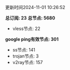更新时间2024-11-01 10:26:52

**总订阅: 23**
**总节点: 5680**
- vless节点: 22

**google ping有效节点: 301**
- ss节点: 141
- trojan节点: 3
- v2ray节点: 157
